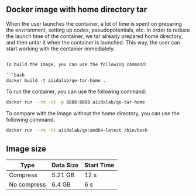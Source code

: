 ## Docker image with home directory tar

When the user launches the container, a lot of time is spent on preparing the environment, setting up codes, pseudopotentials, etc. In order to reduce the launch time of the container, we tar already prepared home directory, and then untar it when the container is launched. This way, the user can start working with the container immediately.

```Dockerfile

To build the image, you can use the following command:

```bash
docker build -t aiidalab/qe-tar-home .
```

To run the container, you can use the following command:

```bash
docker run --rm -it -p 8888:8888 aiidalab/qe-tar-home
```

To compare with the image without the home directory, you can use the following command:

```bash
docker run --rm -it aiidalab/qe:amd64-latest /bin/bash
```




## Image size

| Type         | Data Size | Start Time  |
|--------------|-----------|-------------|
| Compress     | 5.21 GB   | 12 s        |
| No compress  | 6.4 GB    | 6 s         |
